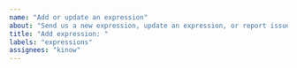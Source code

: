 ```yaml
---
name: "Add or update an expression"
about: "Send us a new expression, update an expression, or report issues with existing expressions"
title: "Add expression: "
labels: "expressions"
assignees: "kinow"
---
```


<!--
You can write the meaning of an expression, or just a suggestion of a missing expression.
Feel free to leave some examples, maybe in context like videos, books, or music where you
have seen it being used. Thank you!
-->

